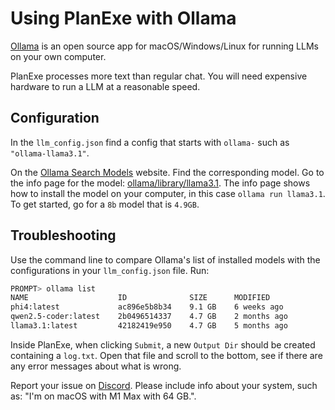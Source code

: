 # Using PlanExe with Ollama

[Ollama](https://ollama.com/) is an open source app for macOS/Windows/Linux for running LLMs on your own computer.

PlanExe processes more text than regular chat. You will need expensive hardware to run a LLM at a reasonable speed.

## Configuration

In the `llm_config.json` find a config that starts with `ollama-` such as `"ollama-llama3.1"`.

On the [Ollama Search Models](https://ollama.com/search) website. Find the corresponding model. Go to the info page for the model:
[ollama/library/llama3.1](https://ollama.com/library/llama3.1). The info page shows how to install the model on your computer, in this case `ollama run llama3.1`. To get started, go for a `8b` model that is `4.9GB`.

## Troubleshooting

Use the command line to compare Ollama's list of installed models with the configurations in your `llm_config.json` file. Run:

```bash
PROMPT> ollama list
NAME                    ID              SIZE      MODIFIED
phi4:latest             ac896e5b8b34    9.1 GB    6 weeks ago
qwen2.5-coder:latest    2b0496514337    4.7 GB    2 months ago
llama3.1:latest         42182419e950    4.7 GB    5 months ago    
```

Inside PlanExe, when clicking `Submit`, a new `Output Dir` should be created containing a `log.txt`. Open that file and scroll to the bottom, see if there are any error messages about what is wrong.

Report your issue on [Discord](https://neoneye.github.io/PlanExe-web/discord). Please include info about your system, such as: "I'm on macOS with M1 Max with 64 GB.".
